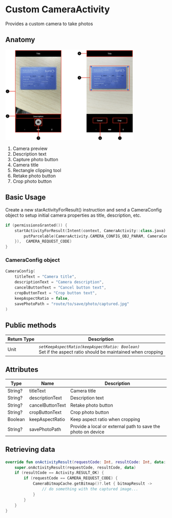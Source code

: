 # Custom CameraActivity
Provides a custom camera to take photos

## Anatomy
<img src="/Images/camera/cameraactivity.png" width="400" heigth="400"/>

1. Camera preview
2. Description text
3. Capture photo button
4. Camera title
5. Rectangle clipping tool
6. Retake photo button
7. Crop photo button

## Basic Usage
Create a new starActivityForResult() instruction and send a CameraConfig object to setup initial camera properties as title, description, etc.

```kotlin
if (permissionsGranted()) {
    startActivityForResult(Intent(context, CameraActivity::class.java).putExtras(Bundle().apply {
        putParcelable(CameraActivity.CAMERA_CONFIG_OBJ_PARAM, CameraConfig())
    }),  CAMERA_REQUEST_CODE) 
}
```

### CameraConfig object
```kotlin
CameraConfig(
    titleText = "Camera title",
    descriptionText = "Camera description",
    cancelButtonText = "Cancel button text",
    cropButtonText = "Crop button text",
    keepAspectRatio = false,
    savePhotoPath = "route/to/save/photo/captured.jpg"
)
```

## Public methods
| Return Type | Description |
| -| - |
|  Unit | *`setKeepAspectRatio(keepAspectRatio: Boolean)`* <br> Set if the aspect ratio should be maintained when cropping |

## Attributes
| Type | Name | Description |
| - | - | - |
|  String? | titleText | Camera title |
|  String? | descriptionText | Description text |
|  String? | cancelButtonText | Retake photo button |
|  String? | cropButtonText | Crop photo button |
|  Boolean | keepAspectRatio | Keep aspect ratio when cropping |
|  String? | savePhotoPath | Provide a local or external path to save the photo on device |

## Retrieving data
```kotlin
override fun onActivityResult(requestCode: Int, resultCode: Int, data: Intent?) {
    super.onActivityResult(requestCode, resultCode, data)
    if (resultCode == Activity.RESULT_OK) {
        if (requestCode == CAMERA_REQUEST_CODE) {
            CameraBitmapCache.getBitmap()?.let { bitmapResult ->
                // do something with the captured image...
            }
        }
    }
}
```
